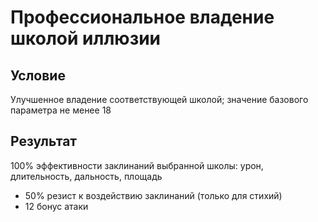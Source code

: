 # Профессиональное владение школой иллюзии
## Условие
Улучшенное владение соответствующей школой; значение базового параметра не менее 18
## Результат
100% эффективности заклинаний выбранной школы: урон, длительность, дальность, площадь
+ 50% резист к воздействию заклинаний  (только для стихий)
+ 12 бонус атаки